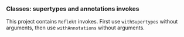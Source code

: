 ### Classes: supertypes and annotations invokes

This project contains `Reflekt` invokes. 
First use `withSupertypes` without arguments, 
then use `withAnnotations` without arguments.
